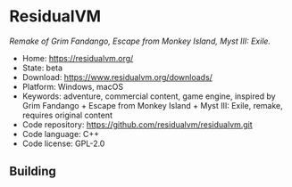 # ResidualVM

_Remake of Grim Fandango, Escape from Monkey Island, Myst III: Exile._

- Home: https://residualvm.org/
- State: beta
- Download: https://www.residualvm.org/downloads/
- Platform: Windows, macOS
- Keywords: adventure, commercial content, game engine, inspired by Grim Fandango + Escape from Monkey Island + Myst III: Exile, remake, requires original content
- Code repository: https://github.com/residualvm/residualvm.git
- Code language: C++
- Code license: GPL-2.0

## Building
